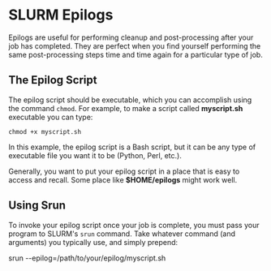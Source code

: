 # SLURM Epilogs

Epilogs are useful for performing cleanup and post-processing after your job has completed.
They are perfect when you find yourself performing the same post-processing steps time and time 
again for a particular type of job.

## The Epilog Script

The epilog script should be executable, which you can accomplish using the command ```chmod```. For example,
to make a script called **myscript.sh** executable you can type:

	chmod +x myscript.sh

In this example, the epilog script is a Bash script, but it can be any type of executable file you want it to be
(Python, Perl, etc.).

Generally, you want to put your epilog script in a place that is easy to access and recall. Some place like 
**$HOME/epilogs** might work well. 

## Using Srun

To invoke your epilog script once your job is complete, you must pass your program to SLURM's ```srun``` command. Take
whatever command (and arguments) you typically use, and simply prepend: 

srun --epilog=/path/to/your/epilog/myscript.sh